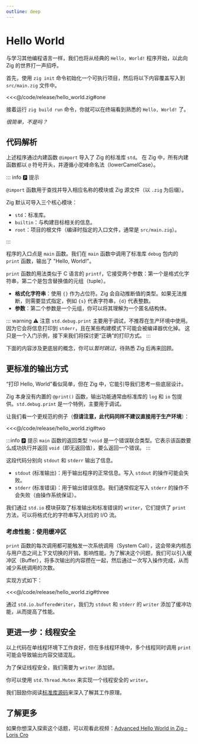 ```yaml
---
outline: deep
---
```


# Hello World

与学习其他编程语言一样，我们也将从经典的 `Hello, World!` 程序开始，以此向 Zig 的世界打一声招呼。

首先，使用 `zig init` 命令初始化一个可执行项目，然后将以下内容覆盖写入到 `src/main.zig` 文件中。

<!-- 引入代码片段 -->
<!-- 具体说明见：https://vitepress.dev/zh/guide/markdown#import-code-snippets -->

<<<@/code/release/hello_world.zig#one

接着运行 `zig build run` 命令，你就可以在终端看到熟悉的 `Hello, World!` 了。

_很简单，不是吗？_

## 代码解析

上述程序通过内建函数 `@import` 导入了 Zig 的标准库 `std`。
在 Zig 中，所有内建函数都以 `@` 符号开头，并遵循小驼峰命名法（lowerCamelCase）。

::: info 🅿️ 提示

`@import` 函数用于查找并导入相应名称的模块或 Zig 源文件（以 `.zig` 为后缀）。

Zig 默认可导入三个核心模块：

- `std`：标准库。
- `builtin`：与构建目标相关的信息。
- `root`：项目的根文件（编译时指定的入口文件，通常是 `src/main.zig`）。

:::

程序的入口点是 `main` 函数。我们在 `main` 函数中调用了标准库 `debug` 包内的 `print` 函数，输出了 "Hello, World!"。

`print` 函数的用法类似于 C 语言的 `printf`，它接受两个参数：第一个是格式化字符串，第二个是包含替换值的元组（tuple）。

- **格式化字符串**：使用 `{}` 作为占位符。Zig 会自动推断值的类型。如果无法推断，则需要显式指定，例如 `{s}` 代表字符串，`{d}` 代表整数。
- **参数**：第二个参数是一个元组，你可以将其理解为一个匿名结构体。

::: warning ⚠️ 注意
`std.debug.print` 主要用于调试，不推荐在生产环境中使用。因为它会将信息打印到 `stderr`，且在某些构建模式下可能会被编译器优化掉。
这只是一个入门示例，接下来我们将探讨更“正确”的打印方式。
:::

下面的内容涉及更底层的概念，你可以*暂时跳过*，待熟悉 Zig 后再来回顾。

## 更标准的输出方式

“打印 Hello, World”看似简单，但在 Zig 中，它能引导我们思考一些底层设计。

Zig 本身没有内置的 `@print()` 函数，输出功能通常由标准库的 `log` 和 `io` 包提供。`std.debug.print` 是一个特例，主要用于调试。

让我们看一个更规范的例子（**但请注意，此代码同样不建议直接用于生产环境**）：

<<<@/code/release/hello_world.zig#two

:::info 🅿️ 提示
`main` 函数的返回类型 `!void` 是一个错误联合类型。它表示该函数要么成功执行并返回 `void`（即无返回值），要么返回一个错误。
:::

这段代码分别向 `stdout` 和 `stderr` 输出了信息。

- `stdout` (标准输出)：用于输出程序的正常信息。写入 `stdout` 的操作可能会失败。
- `stderr` (标准错误)：用于输出错误信息。我们通常假定写入 `stderr` 的操作不会失败（由操作系统保证）。

我们通过 `std.io` 模块获取了标准输出和标准错误的 `writer`，它们提供了 `print` 方法，可以将格式化的字符串写入对应的 I/O 流。

### 考虑性能：使用缓冲区

`print` 函数的每次调用都可能触发一次系统调用（System Call），这会带来内核态与用户态之间上下文切换的开销，影响性能。为了解决这个问题，我们可以引入缓冲区（Buffer），将多次输出的内容攒在一起，然后通过一次写入操作完成，从而减少系统调用的次数。

实现方式如下：

<<<@/code/release/hello_world.zig#three

通过 `std.io.bufferedWriter`，我们为 `stdout` 和 `stderr` 的 `writer` 添加了缓冲功能，从而提高了性能。

## 更进一步：线程安全

以上代码在单线程环境下工作良好，但在多线程环境中，多个线程同时调用 `print` 可能会导致输出内容交错混乱。

为了保证线程安全，我们需要为 `writer` 添加锁。

你可以使用 `std.Thread.Mutex` 来实现一个线程安全的 `writer`。

我们鼓励你阅读[标准库源码](https://ziglang.org/documentation/master/std/#std.Thread.Mutex)来深入了解其工作原理。

## 了解更多

如果你想深入探索这个话题，可以观看此视频：[Advanced Hello World in Zig - Loris Cro](https://youtu.be/iZFXAN8kpPo?si=WNpp3t42LPp1TkFI)
